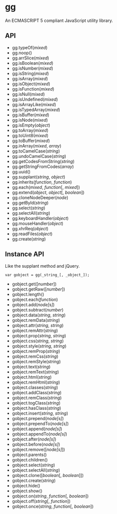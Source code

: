 gg
==

An ECMASCRIPT 5 compliant JavaScript utility library.

## API

- gg.typeOf(_mixed_)
- gg.noop()
- gg.arrSlice(_mixed_)
- gg.isBoolean(_mixed_)
- gg.isNumber(_mixed_)
- gg.isString(_mixed_)
- gg.isArray(_mixed_)
- gg.isObject(_mixed_)
- gg.isFunction(_mixed_)
- gg.isNull(_mixed_)
- gg.isUndefined(_mixed_)
- gg.isArrayLike(_mixed_)
- gg.isTypedArray(_mixed_)
- gg.isBuffer(_mixed_)
- gg.isNode(_mixed_)
- gg.isEmpty(_object_)
- gg.toArray(_mixed_)
- gg.toUint8(_mixed_)
- gg.toBuffer(_mixed_)
- gg.inArray(_mixed_, _array_)
- gg.toCamelCase(_string_)
- gg.undoCamelCase(_string_)
- gg.getCodesFromString(_string_)
- gg.getStringFromCodes(_array_)
- gg.uuid()
- gg.supplant(_string_, _object_)
- gg.inherits(_function_, _function_)
- gg.each(_mixed_, _function_[, _mixed_])
- gg.extend(_object_, _object_[, _boolean_])
- gg.cloneNodeDeeper(_node_)
- gg.getById(_string_)
- gg.select(_string_)
- gg.selectAll(_string_)
- gg.keyboardHandler(_object_)
- gg.mouseHandler(_object_)
- gg.xhrReq(_object_)
- gg.readFiles(_object_)
- gg.create(_string_)

## Instance API
Like the supplant method and jQuery.

`var gobject = gg(_string_[, _object_]);`
- gobject.get([_number_])
- gobject.getRaw([_number_])
- gobject.length()
- gobject.each(_function_)
- gobject.add(_node[s]_)
- gobject.subtract(_number_)
- gobject.data(_string_, _string_)
- gobject.remData(_string_)
- gobject.attr(_string_, _string_)
- gobject.remAttr(_string_)
- gobject.prop(_string_, _string_)
- gobject.css(_string_, _string_)
- gobject.style(_string_, _string_)
- gobject.remProp(_string_)
- gobject.remCss(_string_)
- gobject.remStyle(_string_)
- gobject.text(_string_)
- gobject.remText(_string_)
- gobject.html(_string_)
- gobject.remHtml(_string_)
- gobject.classes(_string_)
- gobject.addClass(_string_)
- gobject.remClass(_string_)
- gobject.togClass(_string_)
- gobject.hasClass(_string_)
- gobject.insert(_string_, _string_)
- gobject.prepend(_node[s]_)
- gobject.prependTo(_node[s]_)
- gobject.append(_node[s]_)
- gobject.appendTo(_node[s]_)
- gobject.after(_node[s]_)
- gobject.before(_node[s]_)
- gobject.remove([_node[s]_])
- gobject.parents()
- gobject.children()
- gobject.select(_string_)
- gobject.selectAll(_string_)
- gobject.clone([_boolean_[, _boolean_]])
- gobject.create(_string_)
- gobject.hide()
- gobject.show()
- gobject.on(_string_, _function_[, _boolean_])
- gobject.off(_string_[, _function_])
- gobject.once(_string_, _function_[, _boolean_])
